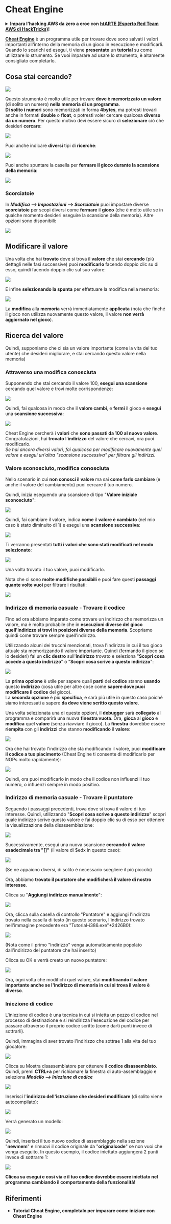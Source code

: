 # Cheat Engine

<details>

<summary><strong>Impara l'hacking AWS da zero a eroe con</strong> <a href="https://training.hacktricks.xyz/courses/arte"><strong>htARTE (Esperto Red Team AWS di HackTricks)</strong></a><strong>!</strong></summary>

Altri modi per supportare HackTricks:

* Se vuoi vedere la tua **azienda pubblicizzata su HackTricks** o **scaricare HackTricks in PDF** Controlla i [**PIANI DI ABBONAMENTO**](https://github.com/sponsors/carlospolop)!
* Ottieni il [**merchandising ufficiale di PEASS & HackTricks**](https://peass.creator-spring.com)
* Scopri [**La Famiglia PEASS**](https://opensea.io/collection/the-peass-family), la nostra collezione di [**NFT esclusivi**](https://opensea.io/collection/the-peass-family)
* **Unisciti al** 💬 [**gruppo Discord**](https://discord.gg/hRep4RUj7f) o al [**gruppo telegram**](https://t.me/peass) o **seguici** su **Twitter** 🐦 [**@carlospolopm**](https://twitter.com/hacktricks\_live)**.**
* **Condividi i tuoi trucchi di hacking inviando PR a** [**HackTricks**](https://github.com/carlospolop/hacktricks) e [**HackTricks Cloud**](https://github.com/carlospolop/hacktricks-cloud) github repos.

</details>

[**Cheat Engine**](https://www.cheatengine.org/downloads.php) è un programma utile per trovare dove sono salvati i valori importanti all'interno della memoria di un gioco in esecuzione e modificarli.\
Quando lo scarichi ed esegui, ti viene **presentato** un **tutorial** su come utilizzare lo strumento. Se vuoi imparare ad usare lo strumento, è altamente consigliato completarlo.

## Cosa stai cercando?

![](<../../.gitbook/assets/image (762).png>)

Questo strumento è molto utile per trovare **dove è memorizzato un valore** (di solito un numero) **nella memoria di un programma**.\
**Di solito i numeri** sono memorizzati in forma **4bytes**, ma potresti trovarli anche in formati **double** o **float**, o potresti voler cercare qualcosa **diverso da un numero**. Per questo motivo devi essere sicuro di **selezionare** ciò che desideri **cercare**:

![](<../../.gitbook/assets/image (324).png>)

Puoi anche indicare **diversi** tipi di **ricerche**:

![](<../../.gitbook/assets/image (311).png>)

Puoi anche spuntare la casella per **fermare il gioco durante la scansione della memoria**:

![](<../../.gitbook/assets/image (1052).png>)

### Scorciatoie

In _**Modifica --> Impostazioni --> Scorciatoie**_ puoi impostare diverse **scorciatoie** per scopi diversi come **fermare** il **gioco** (che è molto utile se in qualche momento desideri eseguire la scansione della memoria). Altre opzioni sono disponibili:

![](<../../.gitbook/assets/image (864).png>)

## Modificare il valore

Una volta che hai **trovato** dove si trova il **valore** che stai **cercando** (più dettagli nelle fasi successive) puoi **modificarlo** facendo doppio clic su di esso, quindi facendo doppio clic sul suo valore:

![](<../../.gitbook/assets/image (563).png>)

E infine **selezionando la spunta** per effettuare la modifica nella memoria:

![](<../../.gitbook/assets/image (385).png>)

La **modifica** alla **memoria** verrà immediatamente **applicata** (nota che finché il gioco non utilizza nuovamente questo valore, il valore **non verrà aggiornato nel gioco**).

## Ricerca del valore

Quindi, supponiamo che ci sia un valore importante (come la vita del tuo utente) che desideri migliorare, e stai cercando questo valore nella memoria)

### Attraverso una modifica conosciuta

Supponendo che stai cercando il valore 100, **esegui una scansione** cercando quel valore e trovi molte corrispondenze:

![](<../../.gitbook/assets/image (108).png>)

Quindi, fai qualcosa in modo che il **valore cambi**, e **fermi** il gioco e **esegui** una **scansione successiva**:

![](<../../.gitbook/assets/image (684).png>)

Cheat Engine cercherà i **valori** che **sono passati da 100 al nuovo valore**. Congratulazioni, hai **trovato** l'**indirizzo** del valore che cercavi, ora puoi modificarlo.\
_Se hai ancora diversi valori, fai qualcosa per modificare nuovamente quel valore e esegui un'altra "scansione successiva" per filtrare gli indirizzi._

### Valore sconosciuto, modifica conosciuta

Nello scenario in cui **non conosci il valore** ma sai **come farlo cambiare** (e anche il valore del cambiamento) puoi cercare il tuo numero.

Quindi, inizia eseguendo una scansione di tipo "**Valore iniziale sconosciuto**":

![](<../../.gitbook/assets/image (890).png>)

Quindi, fai cambiare il valore, indica **come** il **valore è cambiato** (nel mio caso è stato diminuito di 1) e esegui una **scansione successiva**:

![](<../../.gitbook/assets/image (371).png>)

Ti verranno presentati **tutti i valori che sono stati modificati nel modo selezionato**:

![](<../../.gitbook/assets/image (569).png>)

Una volta trovato il tuo valore, puoi modificarlo.

Nota che ci sono **molte modifiche possibili** e puoi fare questi **passaggi quante volte vuoi** per filtrare i risultati:

![](<../../.gitbook/assets/image (574).png>)

### Indirizzo di memoria casuale - Trovare il codice

Fino ad ora abbiamo imparato come trovare un indirizzo che memorizza un valore, ma è molto probabile che in **esecuzioni diverse del gioco quell'indirizzo si trovi in posizioni diverse della memoria**. Scopriamo quindi come trovare sempre quell'indirizzo.

Utilizzando alcuni dei trucchi menzionati, trova l'indirizzo in cui il tuo gioco attuale sta memorizzando il valore importante. Quindi (fermando il gioco se lo desideri) fai un **clic destro** sull'**indirizzo** trovato e seleziona "**Scopri cosa accede a questo indirizzo**" o "**Scopri cosa scrive a questo indirizzo**":

![](<../../.gitbook/assets/image (1067).png>)

La **prima opzione** è utile per sapere quali **parti** del **codice** stanno **usando** questo **indirizzo** (cosa utile per altre cose come **sapere dove puoi modificare il codice** del gioco).\
La **seconda opzione** è più **specifica**, e sarà più utile in questo caso poiché siamo interessati a sapere **da dove viene scritto questo valore**.

Una volta selezionata una di queste opzioni, il **debugger** sarà **collegato** al programma e comparirà una nuova **finestra vuota**. Ora, **gioca** al **gioco** e **modifica** quel **valore** (senza riavviare il gioco). La **finestra** dovrebbe essere **riempita** con gli **indirizzi** che stanno **modificando** il **valore**:

![](<../../.gitbook/assets/image (91).png>)

Ora che hai trovato l'indirizzo che sta modificando il valore, puoi **modificare il codice a tuo piacimento** (Cheat Engine ti consente di modificarlo per NOPs molto rapidamente):

![](<../../.gitbook/assets/image (1057).png>)

Quindi, ora puoi modificarlo in modo che il codice non influenzi il tuo numero, o influenzi sempre in modo positivo.
### Indirizzo di memoria casuale - Trovare il puntatore

Seguendo i passaggi precedenti, trova dove si trova il valore di tuo interesse. Quindi, utilizzando "**Scopri cosa scrive a questo indirizzo**" scopri quale indirizzo scrive questo valore e fai doppio clic su di esso per ottenere la visualizzazione della disassemblazione:

![](<../../.gitbook/assets/image (1039).png>)

Successivamente, esegui una nuova scansione **cercando il valore esadecimale tra "\[]"** (il valore di $edx in questo caso):

![](<../../.gitbook/assets/image (994).png>)

(Se ne appaiono diversi, di solito è necessario scegliere il più piccolo)

Ora, abbiamo **trovato il puntatore che modificherà il valore di nostro interesse**.

Clicca su "**Aggiungi indirizzo manualmente**":

![](<../../.gitbook/assets/image (990).png>)

Ora, clicca sulla casella di controllo "Puntatore" e aggiungi l'indirizzo trovato nella casella di testo (in questo scenario, l'indirizzo trovato nell'immagine precedente era "Tutorial-i386.exe"+2426B0):

![](<../../.gitbook/assets/image (392).png>)

(Nota come il primo "Indirizzo" venga automaticamente popolato dall'indirizzo del puntatore che hai inserito)

Clicca su OK e verrà creato un nuovo puntatore:

![](<../../.gitbook/assets/image (308).png>)

Ora, ogni volta che modifichi quel valore, stai **modificando il valore importante anche se l'indirizzo di memoria in cui si trova il valore è diverso**.

### Iniezione di codice

L'iniezione di codice è una tecnica in cui si inietta un pezzo di codice nel processo di destinazione e si reindirizza l'esecuzione del codice per passare attraverso il proprio codice scritto (come darti punti invece di sottrarli).

Quindi, immagina di aver trovato l'indirizzo che sottrae 1 alla vita del tuo giocatore:

![](<../../.gitbook/assets/image (203).png>)

Clicca su Mostra disassemblatore per ottenere il **codice disassemblato**.\
Quindi, premi **CTRL+a** per richiamare la finestra di auto-assemblaggio e seleziona _**Modello --> Iniezione di codice**_

![](<../../.gitbook/assets/image (902).png>)

Inserisci l'**indirizzo dell'istruzione che desideri modificare** (di solito viene autocompilato):

![](<../../.gitbook/assets/image (744).png>)

Verrà generato un modello:

![](<../../.gitbook/assets/image (944).png>)

Quindi, inserisci il tuo nuovo codice di assemblaggio nella sezione "**newmem**" e rimuovi il codice originale da "**originalcode**" se non vuoi che venga eseguito. In questo esempio, il codice iniettato aggiungerà 2 punti invece di sottrarre 1:

![](<../../.gitbook/assets/image (521).png>)

**Clicca su esegui e così via e il tuo codice dovrebbe essere iniettato nel programma cambiando il comportamento della funzionalità!**

## **Riferimenti**

* **Tutorial Cheat Engine, completalo per imparare come iniziare con Cheat Engine**
